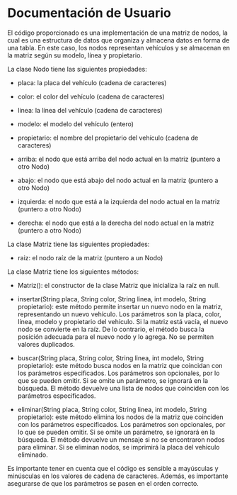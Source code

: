# Documentación de Usuario

El código proporcionado es una implementación de una matriz de nodos, la cual es una estructura de datos que organiza y almacena datos en forma de una tabla. En este caso, los nodos representan vehículos y se almacenan en la matriz según su modelo, línea y propietario.

La clase Nodo tiene las siguientes propiedades:

- placa: la placa del vehículo (cadena de caracteres)

- color: el color del vehículo (cadena de caracteres)

- linea: la línea del vehículo (cadena de caracteres)

- modelo: el modelo del vehículo (entero)

- propietario: el nombre del propietario del vehículo (cadena de caracteres)

- arriba: el nodo que está arriba del nodo actual en la matriz (puntero a otro Nodo)

- abajo: el nodo que está abajo del nodo actual en la matriz (puntero a otro Nodo)

- izquierda: el nodo que está a la izquierda del nodo actual en la matriz (puntero a otro Nodo)

- derecha: el nodo que está a la derecha del nodo actual en la matriz (puntero a otro Nodo)

La clase Matriz tiene las siguientes propiedades:

- raiz: el nodo raíz de la matriz (puntero a un Nodo)

La clase Matriz tiene los siguientes métodos:

- Matriz(): el constructor de la clase Matriz que inicializa la raíz en null.
  
- insertar(String placa, String color, String linea, int modelo, String propietario): este método permite insertar un nuevo nodo en la matriz, representando un nuevo vehículo. Los parámetros son la placa, color, línea, modelo y propietario del vehículo. Si la matriz está vacía, el nuevo nodo se convierte en la raíz. De lo contrario, el método busca la posición adecuada para el nuevo nodo y lo agrega. No se permiten valores duplicados.

- buscar(String placa, String color, String linea, int modelo, String propietario): este método busca nodos en la matriz que coincidan con los parámetros especificados. Los parámetros son opcionales, por lo que se pueden omitir. Si se omite un parámetro, se ignorará en la búsqueda. El método devuelve una lista de nodos que coinciden con los parámetros especificados.

- eliminar(String placa, String color, String linea, int modelo, String propietario): este método elimina los nodos de la matriz que coinciden con los parámetros especificados. Los parámetros son opcionales, por lo que se pueden omitir. Si se omite un parámetro, se ignorará en la búsqueda. El método devuelve un mensaje si no se encontraron nodos para eliminar. Si se eliminan nodos, se imprimirá la placa del vehículo eliminado.

Es importante tener en cuenta que el código es sensible a mayúsculas y minúsculas en los valores de cadena de caracteres. Además, es importante asegurarse de que los parámetros se pasen en el orden correcto.

